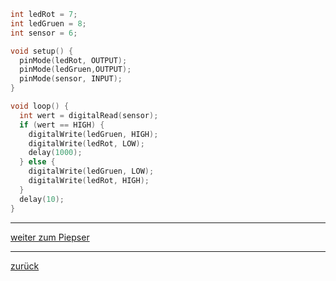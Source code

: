  <link rel="stylesheet" href="https://hi2272.github.io/StyleMD.css">


```C++
int ledRot = 7;
int ledGruen = 8;
int sensor = 6;

void setup() {
  pinMode(ledRot, OUTPUT);
  pinMode(ledGruen,OUTPUT);
  pinMode(sensor, INPUT);
}

void loop() {
  int wert = digitalRead(sensor);
  if (wert == HIGH) {
    digitalWrite(ledGruen, HIGH);
    digitalWrite(ledRot, LOW);
    delay(1000);
  } else {
    digitalWrite(ledGruen, LOW);
    digitalWrite(ledRot, HIGH);
  }
  delay(10);
}
```
***
[weiter zum Piepser](../03/index.html)   
***
[zurück](../index.html)

